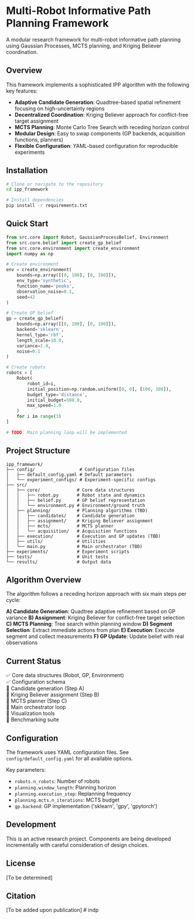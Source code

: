 # Multi-Robot Informative Path Planning Framework

A modular research framework for multi-robot informative path planning using Gaussian Processes, MCTS planning, and Kriging Believer coordination.

## Overview

This framework implements a sophisticated IPP algorithm with the following key features:

- **Adaptive Candidate Generation**: Quadtree-based spatial refinement focusing on high-uncertainty regions
- **Decentralized Coordination**: Kriging Believer approach for conflict-free target assignment
- **MCTS Planning**: Monte Carlo Tree Search with receding horizon control
- **Modular Design**: Easy to swap components (GP backends, acquisition functions, planners)
- **Flexible Configuration**: YAML-based configuration for reproducible experiments

## Installation

```bash
# Clone or navigate to the repository
cd ipp_framework

# Install dependencies
pip install -r requirements.txt
```

## Quick Start

```python
from src.core import Robot, GaussianProcessBelief, Environment
from src.core.belief import create_gp_belief
from src.core.environment import create_environment
import numpy as np

# Create environment
env = create_environment(
    bounds=np.array([[0, 100], [0, 100]]),
    env_type='synthetic',
    function_name='peaks',
    observation_noise=0.1,
    seed=42
)

# Create GP belief
gp = create_gp_belief(
    bounds=np.array([[0, 100], [0, 100]]),
    backend='sklearn',
    kernel_type='rbf',
    length_scale=10.0,
    variance=1.0,
    noise=0.1
)

# Create robots
robots = [
    Robot(
        robot_id=i,
        initial_position=np.random.uniform([0, 0], [100, 100]),
        budget_type='distance',
        initial_budget=500.0,
        max_speed=1.0
    )
    for i in range(3)
]

# TODO: Main planning loop will be implemented
```

## Project Structure

```
ipp_framework/
├── config/                 # Configuration files
│   ├── default_config.yaml # Default parameters
│   └── experiment_configs/ # Experiment-specific configs
├── src/
│   ├── core/              # Core data structures
│   │   ├── robot.py       # Robot state and dynamics
│   │   ├── belief.py      # GP belief representation
│   │   └── environment.py # Environment/ground truth
│   ├── planning/          # Planning algorithms (TBD)
│   │   ├── candidates/    # Candidate generation
│   │   ├── assignment/    # Kriging Believer assignment
│   │   ├── mcts/          # MCTS planner
│   │   └── acquisition/   # Acquisition functions
│   ├── execution/         # Execution and GP updates (TBD)
│   ├── utils/             # Utilities
│   └── main.py            # Main orchestrator (TBD)
├── experiments/           # Experiment scripts
├── tests/                 # Unit tests
└── results/               # Output data
```

## Algorithm Overview

The algorithm follows a receding horizon approach with six main steps per cycle:

**A) Candidate Generation**: Quadtree adaptive refinement based on GP variance
**B) Assignment**: Kriging Believer for conflict-free target selection  
**C) MCTS Planning**: Tree search within planning window
**D) Segment Selection**: Extract immediate actions from plan
**E) Execution**: Execute segment and collect measurements
**F) GP Update**: Update belief with real observations

## Current Status

✅ Core data structures (Robot, GP, Environment)  
✅ Configuration schema  
🔲 Candidate generation (Step A)  
🔲 Kriging Believer assignment (Step B)  
🔲 MCTS planner (Step C)  
🔲 Main orchestrator loop  
🔲 Visualization tools  
🔲 Benchmarking suite

## Configuration

The framework uses YAML configuration files. See `config/default_config.yaml` for all available options.

Key parameters:

- `robots.n_robots`: Number of robots
- `planning.window_length`: Planning horizon
- `planning.execution_step`: Replanning frequency
- `planning.mcts.n_iterations`: MCTS budget
- `gp.backend`: GP implementation ('sklearn', 'gpy', 'gpytorch')

## Development

This is an active research project. Components are being developed incrementally with careful consideration of design choices.

## License

[To be determined]

## Citation

[To be added upon publication]
#   i n d p  
 